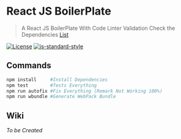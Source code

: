# React JS BoilerPlate

> A React JS BoilerPlate With Code Linter Validation Check the Dependencies [List](md/dependencies.md)

[![License][license-image]][license-url]
[![js-standard-style][standard-image]][standard-url]

## Commands

```sh
npm install     #Install Dependencies
npm test        #Tests Everything
npm run autofix #Fix Everything (Remark Not Working 100%)
npm run wbundle #Generate WebPack Bundle
```

## Wiki

_To be Created_

[license-image]: https://img.shields.io/github/license/SauloNunes/reactjs-boilerplate

[license-url]: https://github.com/SauloNunes/reactjs-boilerplate/blob/master/LICENSE

[standard-image]: https://img.shields.io/badge/code%20style-standard-brightgreen.svg

[standard-url]: https://github.com/standard/standard
